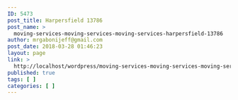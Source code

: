 ```yaml
---
ID: 5473
post_title: Harpersfield 13786
post_name: >
  moving-services-moving-services-moving-services-harpersfield-13786
author: mrgabonijeff@gmail.com
post_date: 2018-03-28 01:46:23
layout: page
link: >
  http://localhost/wordpress/moving-services-moving-services-moving-services-harpersfield-13786/
published: true
tags: [ ]
categories: [ ]
---
```

